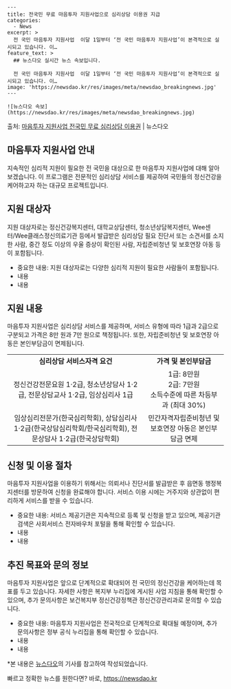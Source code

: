     ---
    title: 전국민 무료 마음투자 지원사업으로 심리상담 이용권 지급
    categories:
      - News
    excerpt: >
      전 국민 마음투자 지원사업  이달 1일부터 ‘전 국민 마음투자 지원사업’이 본격적으로 실시되고 있습니다. 이…
    feature_text: >
      ## 뉴스다오 실시간 뉴스 속보입니다.
    
      전 국민 마음투자 지원사업  이달 1일부터 ‘전 국민 마음투자 지원사업’이 본격적으로 실시되고 있습니다. 이…
    image: 'https://newsdao.kr/res/images/meta/newsdao_breakingnews.jpg'
    ---
    
    ![뉴스다오 속보](https://newsdao.kr/res/images/meta/newsdao_breakingnews.jpg)

<p>출처: <a href="https://newsdao.kr/4544" rel="dofollow">마음투자 지원사업 전국민 무료 심리상담 이용권</a> | 뉴스다오</p>

<h2 data-ke-size="size26">마음투자 지원사업 안내</h2>
<p data-ke-size="size16">지속적인 심리적 지원이 필요한 전 국민을 대상으로 한 마음투자 지원사업에 대해 알아보겠습니다. 이 프로그램은 전문적인 심리상담 서비스를 제공하여 국민들의 정신건강을 케어하고자 하는 대규모 프로젝트입니다.</p>

<h2 data-ke-size="size24">지원 대상자</h2>
<p data-ke-size="size16">지원 대상자로는 정신건강복지센터, 대학교상담센터, 청소년상담복지센터, Wee센터/Wee클래스정신의료기관 등에서 발급받은 심리상담 필요 진단서 또는 소견서를 소지한 사람, 중간 정도 이상의 우울 증상이 확인된 사람, 자립준비청년 및 보호연장 아동 등이 포함됩니다.</p>
<ul>
  <li>중요한 내용: 지원 대상자로는 다양한 심리적 지원이 필요한 사람들이 포함됩니다.</li>
  <li>내용</li>
  <li>내용</li>
</ul>

<h2 data-ke-size="size24">지원 내용</h2>
<p data-ke-size="size16">마음투자 지원사업은 심리상담 서비스를 제공하며, 서비스 유형에 따라 1급과 2급으로 구분되고 가격은 8만 원과 7만 원으로 책정됩니다. 또한, 자립준비청년 및 보호연장 아동은 본인부담금이 면제됩니다.</p>
<table>
  <tr>
    <td style="text-align: center; height: 17px;"><b>심리상담 서비스자격 요건</b></td>
    <td style="text-align: center; height: 17px;"><b>가격 및 본인부담금</b></td>
  </tr>
  <tr>
    <td style="text-align: center; height: 17px;">정신건강전문요원 1·2급, 청소년상담사 1·2급, 전문상담교사 1·2급, 임상심리사 1급</td>
    <td style="text-align: center; height: 17px;">1급: 8만원<br>2급: 7만원<br>소득수준에 따른 차등부과 (최대 30%)</td>
  </tr>
  <tr>
    <td style="text-align: center; height: 17px;">임상심리전문가(한국심리학회), 상담심리사 1·2급(한국상담심리학회/한국심리학회), 전문상담사 1·2급(한국상담학회)</td>
    <td style="text-align: center; height: 17px;">민간자격자립준비청년 및 보호연장 아동은 본인부담금 면제</td>
  </tr>
</table>

<h2 data-ke-size="size24">신청 및 이용 절차</h2>
<p data-ke-size="size16">마음투자 지원사업을 이용하기 위해서는 의뢰서나 진단서를 발급받은 후 읍면동 행정복지센터를 방문하여 신청을 완료해야 합니다. 서비스 이용 시에는 거주지와 상관없이 편리하게 서비스를 받을 수 있습니다.</p>
<ul>
  <li>중요한 내용: 서비스 제공기관은 지속적으로 등록 및 신청을 받고 있으며, 제공기관 검색은 사회서비스 전자바우처 포털을 통해 확인할 수 있습니다.</li>
  <li>내용</li>
  <li>내용</li>
</ul>

<h2 data-ke-size="size24">추진 목표와 문의 정보</h2>
<p data-ke-size="size16">마음투자 지원사업은 앞으로 단계적으로 확대되어 전 국민의 정신건강을 케어하는데 목표를 두고 있습니다. 자세한 사항은 복지부 누리집에 게시된 사업 지침을 통해 확인할 수 있으며, 추가 문의사항은 보건복지부 정신건강정책관 정신건강관리과로 문의할 수 있습니다.</p>
<ul>
  <li>중요한 내용: 마음투자 지원사업은 전국적으로 단계적으로 확대될 예정이며, 추가 문의사항은 정부 공식 누리집을 통해 확인할 수 있습니다.</li>
  <li>내용</li>
  <li>내용</li>
</ul>

<p data-ke-size="size16">*본 내용은 <a href="https://newsdao.kr/4544">뉴스다오</a>의 기사를 참고하여 작성되었습니다.</p> 

빠르고 정확한 뉴스를 원한다면? 바로, <a href="https://newsdao.kr" rel="dofollow">https://newsdao.kr</a>


    
